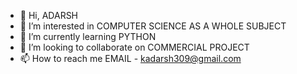 - 👋 Hi, ADARSH
- 👀 I’m interested in COMPUTER SCIENCE AS A WHOLE SUBJECT
- 🌱 I’m currently learning PYTHON
- 💞️ I’m looking to collaborate on COMMERCIAL PROJECT
- 📫 How to reach me EMAIL - kadarsh309@gmail.com

<!---
adarsh-007-akira/adarsh-007-akira is a ✨ special ✨ repository because its `README.md` (this file) appears on your GitHub profile.
You can click the Preview link to take a look at your changes.
--->
